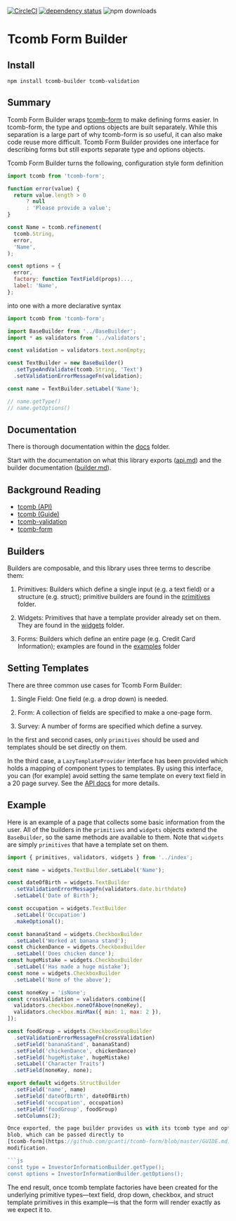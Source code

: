 [![CircleCI](https://img.shields.io/circleci/project/github/cadre/tcomb-builder.svg?style=flat-square)](https://circleci.com/gh/cadre/tcomb-builder)
[![dependency status](https://img.shields.io/david/cadre/tcomb-builder.svg?style=flat-square)](https://david-dm.org/cadre/tcomb-builder)
![npm downloads](https://img.shields.io/npm/dm/tcomb-builder.svg?style=flat-square)

# Tcomb Form Builder

## Install

`npm install tcomb-builder tcomb-validation`

## Summary

Tcomb Form Builder wraps [tcomb-form](https://github.com/gcanti/tcomb-form) to make
defining forms easier. In tcomb-form, the type and options objects are built
separately. While this separation is a large part of why tcomb-form is so
useful, it can also make code reuse more difficult. Tcomb Form Builder provides
one interface for describing forms but still exports separate type and options
objects.

Tcomb Form Builder turns the following, configuration style form definition

```js
import tcomb from 'tcomb-form';

function error(value) {
  return value.length > 0
      ? null
      : 'Please provide a value';
}

const Name = tcomb.refinement(
  tcomb.String,
  error,
  'Name',
);

const options = {
  error,
  factory: function TextField(props)...,
  label: 'Name',
};
```

into one with a more declarative syntax

```js
import tcomb from 'tcomb-form';

import BaseBuilder from '../BaseBuilder';
import * as validators from '../validators';

const validation = validators.text.nonEmpty;

const TextBuilder = new BaseBuilder()
  .setTypeAndValidate(tcomb.String, 'Text')
  .setValidationErrorMessageFn(validation);

const name = TextBuilder.setLabel('Name');

// name.getType()
// name.getOptions()
```

## Documentation

There is thorough documentation within the [docs](./docs) folder.

Start with the documentation on what this library exports
([api.md](./docs/api.md)) and the builder documentation
([builder.md](./docs/builder.md)).

## Background Reading

- [tcomb (API)](https://github.com/gcanti/tcomb/blob/master/docs/API.md)
- [tcomb (Guide)](https://github.com/gcanti/tcomb/blob/master/docs/GUIDE.md)
- [tcomb-validation](https://github.com/gcanti/tcomb-validation)
- [tcomb-form](https://github.com/gcanti/tcomb-form/blob/master/GUIDE.md)

## Builders

Builders are composable, and this library uses three terms to describe them:

1. Primitives: Builders which define a single input (e.g. a text field) or a
   structure (e.g. struct); primitive builders are found in the
   [primitives](./src/primitives) folder.

2. Widgets: Primitives that have a template provider already set on
   them. They are found in the [widgets](./src/widgets) folder.

2. Forms: Builders which define an entire page (e.g. Credit Card Information);
   examples are found in the [examples](./src/examples) folder

## Setting Templates

There are three common use cases for Tcomb Form Builder:

1. Single Field: One field (e.g. a drop down) is needed.

2. Form: A collection of fields are specified to make a one-page form.

3. Survey: A number of forms are specified which define a survey.

In the first and second cases, only `primitives` should be used and templates
should be set directly on them.

In the third case, a `LazyTemplateProvider` interface has been provided which
holds a mapping of component types to templates. By using this interface, you
can (for example) avoid setting the same template on every text field in a 20
page survey. See the [API docs](./docs/api.md) for more details.

## Example

Here is an example of a page that collects some basic information from the
user. All of the builders in the `primitives` and `widgets` objects extend the
`BaseBuilder`, so the same methods are available to them. Note that `widgets`
are simply `primitives` that have a template set on them.

```js
import { primitives, validators, widgets } from '../index';

const name = widgets.TextBuilder.setLabel('Name');

const dateOfBirth = widgets.TextBuilder
  .setValidationErrorMessageFn(validators.date.birthdate)
  .setLabel('Date of Birth');

const occupation = widgets.TextBuilder
  .setLabel('Occupation')
  .makeOptional();

const bananaStand = widgets.CheckboxBuilder
  .setLabel('Worked at banana stand');
const chickenDance = widgets.CheckboxBuilder
  .setLabel('Does chicken dance');
const hugeMistake = widgets.CheckboxBuilder
  .setLabel('Has made a huge mistake');
const none = widgets.CheckboxBuilder
  .setLabel('None of the above');

const noneKey = 'isNone';
const crossValidation = validators.combine([
  validators.checkbox.noneOfAbove(noneKey),
  validators.checkbox.minMax({ min: 1, max: 2 }),
]);

const foodGroup = widgets.CheckboxGroupBuilder
  .setValidationErrorMessageFn(crossValidation)
  .setField('bananaStand', bananaStand)
  .setField('chickenDance', chickenDance)
  .setField('hugeMistake', hugeMistake)
  .setLabel('Character Traits')
  .setField(noneKey, none);

export default widgets.StructBuilder
  .setField('name', name)
  .setField('dateOfBirth', dateOfBirth)
  .setField('occupation', occupation)
  .setField('foodGroup', foodGroup)
  .setColumns(2);

Once exported, the page builder provides us with its tcomb type and options
blob, which can be passed directly to
[tcomb-form](https://github.com/gcanti/tcomb-form/blob/master/GUIDE.md) without
modification.

```js
const type = InvestorInformationBuilder.getType();
const options = InvestorInformationBuilder.getOptions();
```

The end result, once tcomb template factories have been created for the
underlying primitive types—text field, drop down, checkbox, and struct
template primitives in this example—is that the form will render exactly
as we expect it to.
